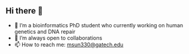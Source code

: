 ## Hi there 👋
- 🔭 I’m a bioinformatics PhD student who currently working on human genetics and DNA repair
- 👯 I’m always open to collaborations
- 📫 How to reach me:  msun330@gatech.edu
<!--
**mosun330/mosun330** is a ✨ _special_ ✨ repository because its `README.md` (this file) appears on your GitHub profile.

Here are some ideas to get you started:

- 🔭 I’m currently working on human genetics and DNA repair
- 🌱 I’m currently learning ...
- 👯 I’m looking to collaborate on ...
- 🤔 I’m looking for help with ...
- 💬 Ask me about ...
- 📫 How to reach me: ...
- 😄 Pronouns: ...
- ⚡ Fun fact: ...
-->
